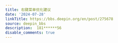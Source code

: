 ```yaml
---
title: 右键菜单优化建议
date: '2024-07-28'
linkTitle: https://bbs.deepin.org/en/post/275678
source: deepin_bbs
description:  181******56 
disable_comments: true
---
```


